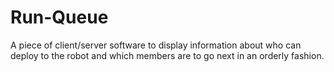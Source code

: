 Run-Queue
=========
A piece of client/server software to display information about who can deploy
to the robot and which members are to go next in an orderly fashion.
